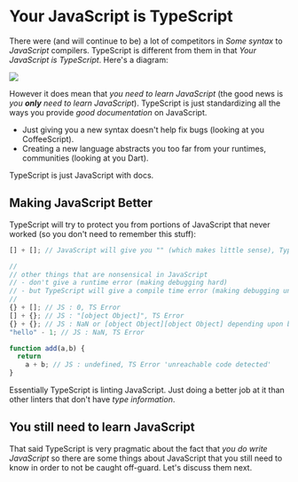 # Your JavaScript is TypeScript

There were (and will continue to be) a lot of competitors in *Some syntax* to *JavaScript* compilers. TypeScript is different from them in that *Your JavaScript is TypeScript*. Here's a diagram:

![](https://raw.githubusercontent.com/basarat/typescript-book/master/images/venn.png)

However it does mean that *you need to learn JavaScript* (the good news is *you **only** need to learn JavaScript*). TypeScript is just standardizing all the ways you provide *good documentation* on JavaScript.

* Just giving you a new syntax doesn't help fix bugs (looking at you CoffeeScript).
* Creating a new language abstracts you too far from your runtimes, communities (looking at you Dart).

TypeScript is just JavaScript with docs.

## Making JavaScript Better

TypeScript will try to protect you from portions of JavaScript that never worked (so you don't need to remember this stuff):

```ts
[] + []; // JavaScript will give you "" (which makes little sense), TypeScript will error

//
// other things that are nonsensical in JavaScript
// - don't give a runtime error (making debugging hard)
// - but TypeScript will give a compile time error (making debugging unnecessary)
//
{} + []; // JS : 0, TS Error
[] + {}; // JS : "[object Object]", TS Error
{} + {}; // JS : NaN or [object Object][object Object] depending upon browser, TS Error
"hello" - 1; // JS : NaN, TS Error

function add(a,b) {
  return
    a + b; // JS : undefined, TS Error 'unreachable code detected'
}
```

Essentially TypeScript is linting JavaScript. Just doing a better job at it than other linters that don't have *type information*.

## You still need to learn JavaScript

That said TypeScript is very pragmatic about the fact that *you do write JavaScript* so there are some things about JavaScript that you still need to know in order to not be caught off-guard. Let's discuss them next.
